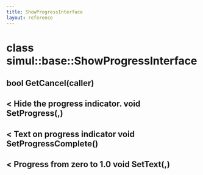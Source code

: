 ```yaml
---
title: ShowProgressInterface
layout: reference
---
```

class simul::base::ShowProgressInterface
===
bool GetCancel(caller)
------

< Hide the progress indicator.
void SetProgress(,)
------

< Text on progress indicator
void SetProgressComplete()
------

< Progress from zero to 1.0
void SetText(,)
------

